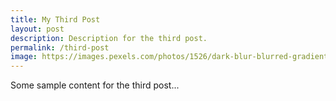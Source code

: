 ```yaml
---
title: My Third Post
layout: post
description: Description for the third post.
permalink: /third-post
image: https://images.pexels.com/photos/1526/dark-blur-blurred-gradient.jpg?auto=compress&cs=tinysrgb&h=650&w=940
---
```


Some sample content for the third post...
